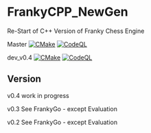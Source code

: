 # FrankyCPP_NewGen
Re-Start of C++ Version of Franky Chess Engine

Master
[![CMake](https://github.com/frankkopp/FrankyCPP/actions/workflows/cmake.yml/badge.svg)](https://github.com/frankkopp/FrankyCPP/actions/workflows/cmake.yml)
[![CodeQL](https://github.com/frankkopp/FrankyCPP/actions/workflows/codeql-analysis.yml/badge.svg)](https://github.com/frankkopp/FrankyCPP/actions/workflows/codeql-analysis.yml)

dev_v0.4
[![CMake](https://github.com/frankkopp/FrankyCPP/actions/workflows/cmake.yml/badge.svg?branch=dev_v0.4)](https://github.com/frankkopp/FrankyCPP/actions/workflows/cmake.yml)
[![CodeQL](https://github.com/frankkopp/FrankyCPP/actions/workflows/codeql-analysis.yml/badge.svg?branch=dev_v0.4)](https://github.com/frankkopp/FrankyCPP/actions/workflows/codeql-analysis.yml)

## Version
v0.4 work in progress

v0.3 See FrankyGo - except Evaluation

v0.2 See FrankyGo - except Evaluation

